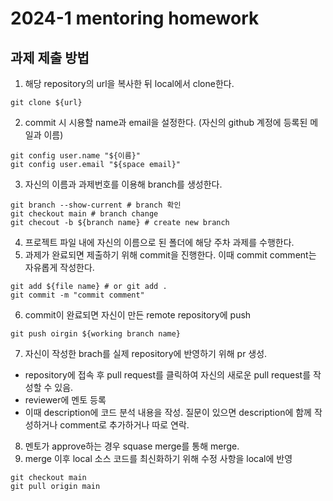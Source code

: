 # 2024-1 mentoring homework

## 과제 제출 방법

1. 해당 repository의 url을 복사한 뒤 local에서 clone한다. 
```shell
git clone ${url}
```
2. commit 시 시용할 name과 email을 설정한다. (자신의 github 계정에 등록된 메일과 이름)
```shell
git config user.name "${이름}"
git config user.email "${space email}"
```
3. 자신의 이름과 과제번호를 이용해 branch를 생성한다.
```shell
git branch --show-current # branch 확인
git checkout main # branch change
git checout -b ${branch name} # create new branch
```
4. 프로젝트 파일 내에 자신의 이름으로 된 폴더에 해당 주차 과제를 수행한다.
5. 과제가 완료되면 제출하기 위해 commit을 진행한다. 이때 commit comment는 자유롭게 작성한다. 
```shell
git add ${file name} # or git add .
git commit -m "commit comment"
```
6. commit이 완료되면 자신이 만든 remote repository에 push
```shell
git push oirgin ${working branch name}
```
7. 자신이 작성한 brach를 실제 repository에 반영하기 위해 pr 생성. 

  + repository에 접속 후 pull request를 클릭하여 자신의 새로운 pull request를 작성할 수 있음.
  + reviewer에 멘토 등록
  + 이때 description에 코드 분석 내용을 작성. 질문이 있으면 description에 함께 작성하거나 comment로 추가하거나 따로 연락.  

8. 멘토가 approve하는 경우 squase merge를 통해 merge.
9. merge 이후 local 소스 코드를 최신화하기 위해 수정 사항을 local에 반영
```shell
git checkout main
git pull origin main
```

